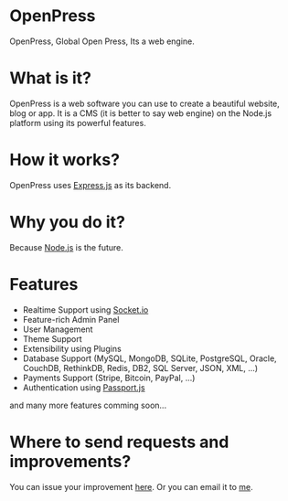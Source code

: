 # OpenPress
OpenPress, Global Open Press, Its a web engine.

# What is it?
OpenPress is a web software you can use to create a beautiful website, blog or app.
It is a CMS (it is better to say web engine) on the Node.js platform using its powerful features.

# How it works?
OpenPress uses [Express.js](http://expressjs.com/) as its backend.

# Why you do it?
Because [Node.js](http://nodejs.com/) is the future.

# Features
- Realtime Support using [Socket.io](http://socket.io/)
- Feature-rich Admin Panel
- User Management
- Theme Support
- Extensibility using Plugins
- Database Support (MySQL, MongoDB, SQLite, PostgreSQL, Oracle, CouchDB, RethinkDB, Redis, DB2, SQL Server, JSON, XML, ...)
- Payments Support (Stripe, Bitcoin, PayPal, ...)
- Authentication using [Passport.js](http://passportjs.org/)

and many more features comming soon...

# Where to send requests and improvements?
You can issue your improvement [here](https://github.com/OpenPress/OpenPress/issues).
Or you can email it to [me](mailto:hasanbayat1393@gmail.com).
